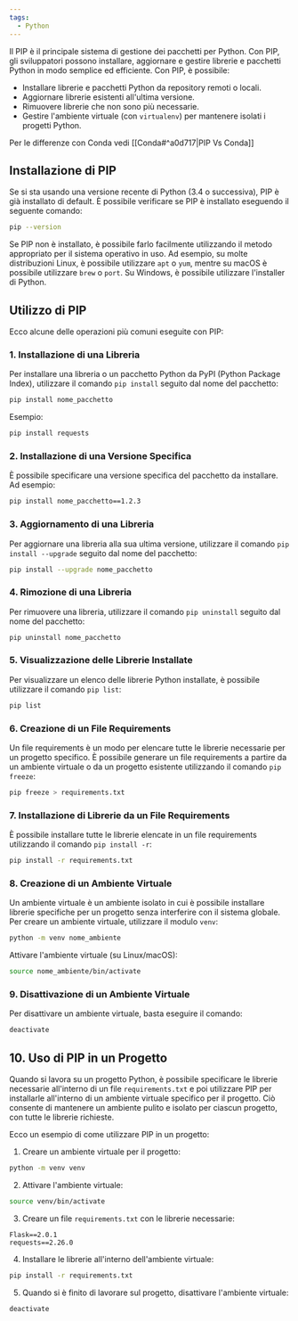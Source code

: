 ```yaml
---
tags:
  - Python
---
```

Il  PIP è il principale sistema di gestione dei pacchetti per Python.
Con PIP, gli sviluppatori possono installare, aggiornare e gestire librerie e pacchetti Python in modo semplice ed efficiente.
Con PIP, è possibile:

- Installare librerie e pacchetti Python da repository remoti o locali.
- Aggiornare librerie esistenti all'ultima versione.
- Rimuovere librerie che non sono più necessarie.
- Gestire l'ambiente virtuale (con `virtualenv`) per mantenere isolati i progetti Python.

Per le differenze con Conda vedi [[Conda#^a0d717|PIP Vs Conda]]
## Installazione di PIP

Se si sta usando una versione recente di Python (3.4 o successiva), PIP è già installato di default. È possibile verificare se PIP è installato eseguendo il seguente comando:

```bash
pip --version
```

Se PIP non è installato, è possibile farlo facilmente utilizzando il metodo appropriato per il sistema operativo in uso. Ad esempio, su molte distribuzioni Linux, è possibile utilizzare `apt` o `yum`, mentre su macOS è possibile utilizzare `brew` o `port`. Su Windows, è possibile utilizzare l'installer di Python.

## Utilizzo di PIP

Ecco alcune delle operazioni più comuni eseguite con PIP:

### 1. Installazione di una Libreria
Per installare una libreria o un pacchetto Python da PyPI (Python Package Index), utilizzare il comando `pip install` seguito dal nome del pacchetto:

```bash
pip install nome_pacchetto
```

Esempio:

```bash
pip install requests
```

### 2. Installazione di una Versione Specifica

È possibile specificare una versione specifica del pacchetto da installare. Ad esempio:

```bash
pip install nome_pacchetto==1.2.3
```

### 3. Aggiornamento di una Libreria

Per aggiornare una libreria alla sua ultima versione, utilizzare il comando `pip install --upgrade` seguito dal nome del pacchetto:

```bash
pip install --upgrade nome_pacchetto
```

### 4. Rimozione di una Libreria

Per rimuovere una libreria, utilizzare il comando `pip uninstall` seguito dal nome del pacchetto:

```bash
pip uninstall nome_pacchetto
```

### 5. Visualizzazione delle Librerie Installate

Per visualizzare un elenco delle librerie Python installate, è possibile utilizzare il comando `pip list`:

```bash
pip list
```

### 6. Creazione di un File Requirements

Un file requirements è un modo per elencare tutte le librerie necessarie per un progetto specifico. È possibile generare un file requirements a partire da un ambiente virtuale o da un progetto esistente utilizzando il comando `pip freeze`:

```bash
pip freeze > requirements.txt
```

### 7. Installazione di Librerie da un File Requirements

È possibile installare tutte le librerie elencate in un file requirements utilizzando il comando `pip install -r`:

```bash
pip install -r requirements.txt
```

### 8. Creazione di un Ambiente Virtuale

Un ambiente virtuale è un ambiente isolato in cui è possibile installare librerie specifiche per un progetto senza interferire con il sistema globale. Per creare un ambiente virtuale, utilizzare il modulo `venv`:

```bash
python -m venv nome_ambiente
```

Attivare l'ambiente virtuale (su Linux/macOS):

```bash
source nome_ambiente/bin/activate
```

### 9. Disattivazione di un Ambiente Virtuale

Per disattivare un ambiente virtuale, basta eseguire il comando:

```bash
deactivate
```

## 10. Uso di PIP in un Progetto

Quando si lavora su un progetto Python, è possibile specificare le librerie necessarie all'interno di un file `requirements.txt` e poi utilizzare PIP per installarle all'interno di un ambiente virtuale specifico per il progetto. Ciò consente di mantenere un ambiente pulito e isolato per ciascun progetto, con tutte le librerie richieste.

Ecco un esempio di come utilizzare PIP in un progetto:

1. Creare un ambiente virtuale per il progetto:

```bash
python -m venv venv
```

2. Attivare l'ambiente virtuale:

```bash
source venv/bin/activate
```

3. Creare un file `requirements.txt` con le librerie necessarie:

```
Flask==2.0.1
requests==2.26.0
```

4. Installare le librerie all'interno dell'ambiente virtuale:

```bash
pip install -r requirements.txt
```

5. Quando si è finito di lavorare sul progetto, disattivare l'ambiente virtuale:

```bash
deactivate
```


